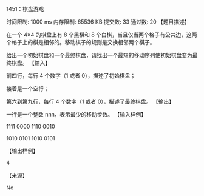 1451：棋盘游戏

时间限制: 1000 ms         内存限制: 65536 KB
提交数: 33     通过数: 20
【题目描述】

在一个 4×4 的棋盘上有 8 个黑棋和 8 个白棋，当且仅当两个格子有公共边，这两个格子上的棋是相邻的。移动棋子的规则是交换相邻两个棋子。

给出一个初始棋盘和一个最终棋盘，请找出一个最短的移动序列使初始棋盘变为最终棋盘。
【输入】

前四行，每行 4 个数字（1 或者 0），描述了初始棋盘；

接着是一个空行；

第六到第九行，每行 4 个数字（1 或者 0），描述了最终棋盘。
【输出】

一行是一个整数 nnn，表示最少的移动步数。
【输入样例】

1111
0000
1110
0010

1010
0101
1010
0101

【输出样例】

4

【来源】

No
